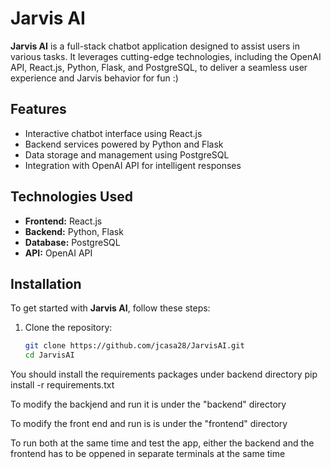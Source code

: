 # Jarvis AI

**Jarvis AI** is a full-stack chatbot application designed to assist users in various tasks. It leverages cutting-edge technologies,
including the OpenAI API, React.js, Python, Flask, and PostgreSQL, to deliver a seamless user experience and Jarvis behavior for fun :)

## Features

- Interactive chatbot interface using React.js
- Backend services powered by Python and Flask
- Data storage and management using PostgreSQL
- Integration with OpenAI API for intelligent responses

## Technologies Used

- **Frontend:** React.js
- **Backend:** Python, Flask
- **Database:** PostgreSQL
- **API:** OpenAI API

## Installation

To get started with **Jarvis AI**, follow these steps:

1. Clone the repository:
   ```bash
   git clone https://github.com/jcasa28/JarvisAI.git
   cd JarvisAI
   ```

You should install the requirements packages under backend directory
pip install -r requirements.txt

To modify the backjend and run it is under the "backend" directory

To modify the front end and run is is under the "frontend" directory

To run both at the same time and test the app, either the backend and the frontend has to be oppened in separate terminals at the same time
